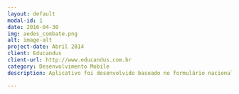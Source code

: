 ```yaml
---
layout: default
modal-id: 1
date: 2016-04-30
img: aedes_combate.png
alt: image-alt
project-date: Abril 2014
client: Educandus
client-url: http://www.educandus.com.br
category: Desenvolvimento Mobile
description: Aplicativo foi desenvolvido baseado no formulário nacional de acompanhamento do Aedes Egypt. O Aplicativo não é destinado para o público, apenas às prefeituras e seus agentes. O aplicativo está públicado na <a href="https://play.google.com/store/apps/details?id=br.com.educandus.aedescombate">Play Store.</a>

---
```

